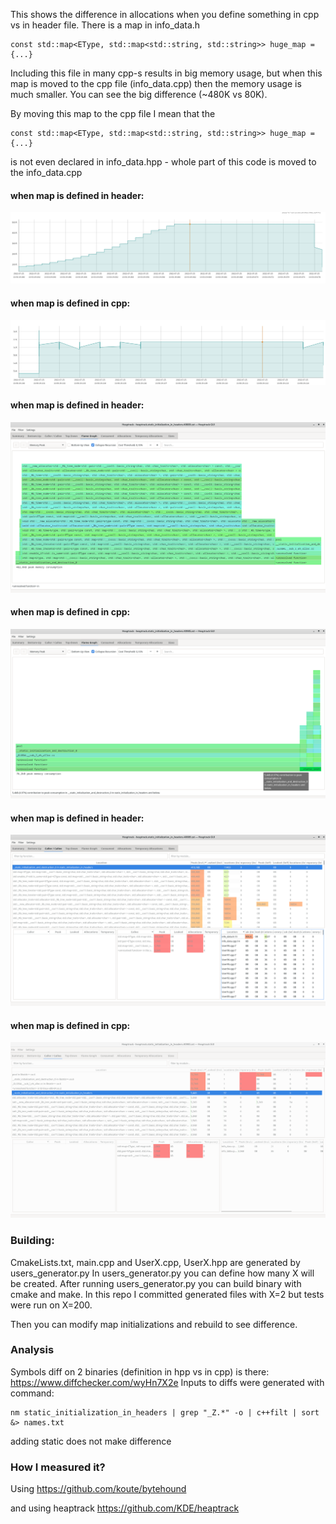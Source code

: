 This shows the difference in allocations when you define something in cpp vs in header file.
There is a map in info_data.h
```
const std::map<EType, std::map<std::string, std::string>> huge_map = {...}
```

Including this file in many cpp-s results in big memory usage, but when this map is moved to the cpp file (info_data.cpp) then the memory usage is much smaller. You can see the big difference (~480K vs 80K).

By moving this map to the cpp file I mean that the
```
const std::map<EType, std::map<std::string, std::string>> huge_map = {...}
```
is not even declared in info_data.hpp - whole part of this code is moved to the info_data.cpp

#### when map is defined in header:

![in_header.png](in_header.png)

#### when map is defined in cpp:

![in_cpp.png](in_cpp.png)

#### when map is defined in header:

![in_header_heaptrack.png](in_header_heaptrack.png)

#### when map is defined in cpp:

![in_cpp_heaptrack.png](in_cpp_heaptrack.png)

#### when map is defined in header:

![in_header_heaptrack_calls.png](in_header_heaptrack_calls.png)

#### when map is defined in cpp:

![in_cpp_heaptrack_calls.png](in_cpp_heaptrack_calls.png)

### Building:
CmakeLists.txt, main.cpp and UserX.cpp, UserX.hpp are generated by users_generator.py
In users_generator.py you can define how many X will be created.
After running users_generator.py you can build binary with cmake and make.
In this repo I committed generated files with X=2 but tests were run on X=200.

Then you can modify map initializations and rebuild to see difference.

### Analysis
Symbols diff on 2 binaries (definition in hpp vs in cpp) is there:
https://www.diffchecker.com/wyHn7X2e
Inputs to diffs were generated with command:
```
nm static_initialization_in_headers | grep "_Z.*" -o | c++filt | sort &> names.txt
```

adding static does not make difference

### How I measured it?
Using https://github.com/koute/bytehound

and using heaptrack https://github.com/KDE/heaptrack
